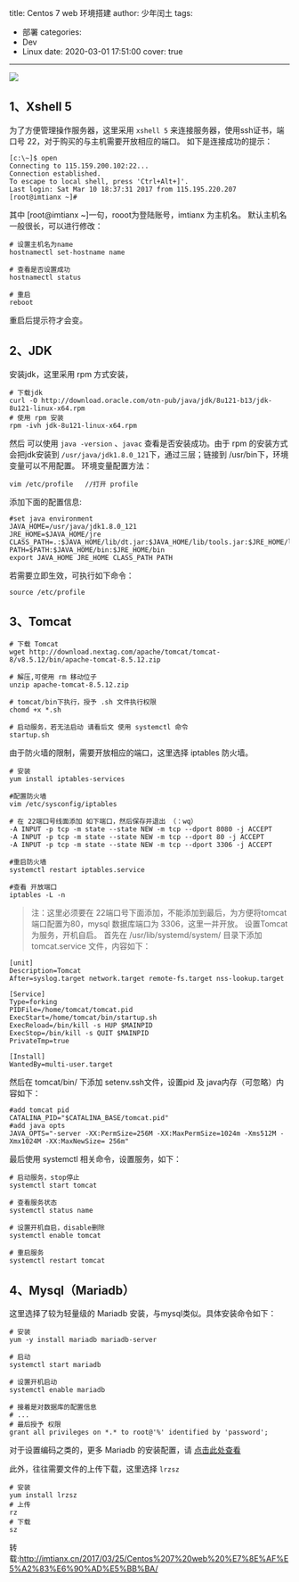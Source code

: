 title: Centos 7 web 环境搭建
author: 少年闰土
tags:
  - 部署
categories:
  - Dev
  - Linux
date: 2020-03-01 17:51:00
cover: true

---

![](https://cdn.jsdelivr.net/gh/coder-lida/CDN/img/Jennifer-4.png)
<!-- more -->
## 1、Xshell 5
为了方便管理操作服务器，这里采用 `xshell 5` 来连接服务器，使用ssh证书，端口号 22，对于购买的与主机需要开放相应的端口。
如下是连接成功的提示：
```
[c:\~]$ open 
Connecting to 115.159.200.102:22... 
Connection established. 
To escape to local shell, press 'Ctrl+Alt+]'. 
Last login: Sat Mar 10 18:37:31 2017 from 115.195.220.207 
[root@imtianx ~]#
```
其中 [root@imtianx ~]一句，rooot为登陆账号，imtianx 为主机名。
默认主机名一般很长，可以进行修改：
```
# 设置主机名为name
hostnamectl set-hostname name   

# 查看是否设置成功
hostnamectl status  

# 重启 
reboot 

```
重启后提示符才会变。
## 2、JDK
安装jdk，这里采用 rpm 方式安装，
```
# 下载jdk 
curl -O http://download.oracle.com/otn-pub/java/jdk/8u121-b13/jdk-8u121-linux-x64.rpm 
# 使用 rpm 安装 
rpm -ivh jdk-8u121-linux-x64.rpm
```
然后 可以使用 `java -version` 、`javac` 查看是否安装成功。由于 rpm 的安装方式会把jdk安装到 `/usr/java/jdk1.8.0_121`下，通过三层；链接到 /usr/bin下，环境变量可以不用配置。
环境变量配置方法：
```
vim /etc/profile   //打开 profile 
```
添加下面的配置信息:
```
#set java environment 
JAVA_HOME=/usr/java/jdk1.8.0_121 
JRE_HOME=$JAVA_HOME/jre 
CLASS_PATH=.:$JAVA_HOME/lib/dt.jar:$JAVA_HOME/lib/tools.jar:$JRE_HOME/lib 
PATH=$PATH:$JAVA_HOME/bin:$JRE_HOME/bin 
export JAVA_HOME JRE_HOME CLASS_PATH PATH
```
若需要立即生效，可执行如下命令：
```
source /etc/profile
```
## 3、Tomcat
```
# 下载 Tomcat 
wget http://download.nextag.com/apache/tomcat/tomcat-8/v8.5.12/bin/apache-tomcat-8.5.12.zip 

# 解压,可使用 rm 移动位子 
unzip apache-tomcat-8.5.12.zip 

# tomcat/bin下执行，授予 .sh 文件执行权限 
chomd +x *.sh 

# 启动服务，若无法启动 请看后文 使用 systemctl 命令 
startup.sh
```
由于防火墙的限制，需要开放相应的端口，这里选择 iptables 防火墙。
```
# 安装 
yum install iptables-services 

#配置防火墙 
vim /etc/sysconfig/iptables 

# 在 22端口号线面添加 如下端口，然后保存并退出 （：wq） 
-A INPUT -p tcp -m state --state NEW -m tcp --dport 8080 -j ACCEPT 
-A INPUT -p tcp -m state --state NEW -m tcp --dport 80 -j ACCEPT 
-A INPUT -p tcp -m state --state NEW -m tcp --dport 3306 -j ACCEPT 

#重启防火墙 
systemctl restart iptables.service 

#查看 开放端口 
iptables -L -n

```
>注：这里必须要在 22端口号下面添加，不能添加到最后，为方便将tomcat端口配置为80，mysql 数据库端口为 3306，这里一并开放。
设置Tomcat 为服务，开机自启。
首先在 /usr/lib/systemd/system/ 目录下添加 tomcat.service 文件，内容如下：

```
[unit] 
Description=Tomcat 
After=syslog.target network.target remote-fs.target nss-lookup.target 

[Service] 
Type=forking 
PIDFile=/home/tomcat/tomcat.pid 
ExecStart=/home/tomcat/bin/startup.sh 
ExecReload=/bin/kill -s HUP $MAINPID 
ExecStop=/bin/kill -s QUIT $MAINPID 
PrivateTmp=true 

[Install] 
WantedBy=multi-user.target

```
然后在 tomcat/bin/ 下添加 setenv.ssh文件，设置pid 及 java内存（可忽略）内容如下：
```
#add tomcat pid 
CATALINA_PID="$CATALINA_BASE/tomcat.pid" 
#add java opts 
JAVA_OPTS="-server -XX:PermSize=256M -XX:MaxPermSize=1024m -Xms512M -Xmx1024M -XX:MaxNewSize= 256m"
```
最后使用 systemctl 相关命令，设置服务，如下：
```
# 启动服务，stop停止 
systemctl start tomcat 

# 查看服务状态 
systemctl status name 

# 设置开机自启，disable删除 
systemctl enable tomcat 

# 重启服务 
systemctl restart tomcat
```

## 4、Mysql（Mariadb）
这里选择了较为轻量级的 Mariadb 安装，与mysql类似。具体安装命令如下：
```
# 安装 
yum -y install mariadb mariadb-server 

# 启动 
systemctl start mariadb 

# 设置开机启动 
systemctl enable mariadb 

# 接着是对数据库的配置信息 
# ... 
# 最后授予 权限 
grant all privileges on *.* to root@'%' identified by 'password';
```
对于设置编码之类的，更多 Mariadb 的安装配置，请 [点击此处查看](http://www.linuxidc.com/Linux/2016-03/128880.htm)

此外，往往需要文件的上传下载，这里选择 `lrzsz`
```
# 安装
yum install lrzsz
# 上传
rz
# 下载
sz

```

转载:http://imtianx.cn/2017/03/25/Centos%207%20web%20%E7%8E%AF%E5%A2%83%E6%90%AD%E5%BB%BA/




